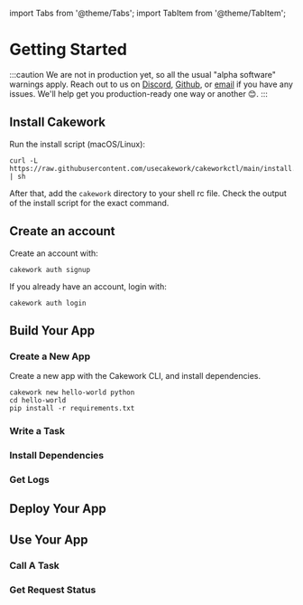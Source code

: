 import Tabs from '@theme/Tabs';
import TabItem from '@theme/TabItem';


# Getting Started

:::caution
We are not in production yet, so all the usual "alpha software" warnings apply. Reach out to us on [Discord](https://discord.gg/yB6GvheDcP), [Github](https://github.com/usecakework), or [email](mailto:eric@cakework.com) if you have any issues. We'll help get you production-ready one way or another 😊.
:::

## Install Cakework
Run the install script (macOS/Linux):

```
curl -L https://raw.githubusercontent.com/usecakework/cakeworkctl/main/install.sh | sh
```

After that, add the ```cakework``` directory to your shell rc file. Check the output of the install script for the exact command.

## Create an account
Create an account with:
```
cakework auth signup
```

If you already have an account, login with:
```
cakework auth login
```
## Build Your App

### Create a New App
Create a new app with the Cakework CLI, and install dependencies.

<Tabs groupId="lang">
<TabItem value="python" label="Python">

```
cakework new hello-world python
cd hello-world
pip install -r requirements.txt
```

</TabItem>
</Tabs>

### Write a Task

### Install Dependencies

### Get Logs

## Deploy Your App

## Use Your App

### Call A Task

### Get Request Status

